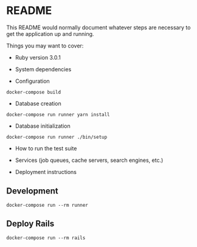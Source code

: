 # README

This README would normally document whatever steps are necessary to get the
application up and running.

Things you may want to cover:

* Ruby version 3.0.1

* System dependencies

* Configuration

`docker-compose build`

* Database creation

`docker-compose run runner yarn install` 

* Database initialization

`docker-compose run runner ./bin/setup` 

* How to run the test suite

* Services (job queues, cache servers, search engines, etc.)

* Deployment instructions

## Development

`docker-compose run --rm runner`

##  Deploy Rails
 `docker-compose run --rm rails`

